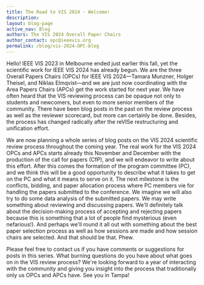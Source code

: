 ```yaml
---
title: The Road to VIS 2024 - Welcome!
description: 
layout: blog-page
active_nav: Blog
authors: The VIS 2024 Overall Paper Chairs
author_contact: opc@ieeevis.org
permalink: /blog/vis-2024-OPC-blog
---
```


Hello! IEEE VIS 2023 in Melbourne ended just earlier this fall, yet the scientific work for IEEE VIS 2024 has already begun. We are the three Overall Papers Chairs (OPCs) for IEEE VIS 2024—Tamara Munzner, Holger Theisel, and Niklas Elmqvist—and we are just now coordinating with the Area Papers Chairs (APCs) get the work started for next year.
We have often heard that the VIS reviewing process can be opaque not only to students and newcomers, but even to more senior members of the community. There have been blog posts in the past on the review process as well as the reviewer scorecard, but more can certainly be done. Besides, the process has changed radically after the reVISe restructuring and unification effort.

We are now planning a whole series of blog posts on the VIS 2024 scientific review process throughout the coming year. The real work for the VIS 2024 OPCs and APCs starts already this November and December with the production of the call for papers (CfP), and we will endeavor to write about this effort. After this comes the formation of the program committee (PC), and we think this will be a good opportunity to describe what it takes to get on the PC and what it means to serve on it. The next milestone is the conflicts, bidding, and paper allocation process where PC members vie for handling the papers submitted to the conference. We imagine we will also try to do some data analysis of the submitted papers. We may write something about reviewing and discussing papers. We'll definitely talk about the decision-making process of accepting and rejecting papers because this is something that a lot of people find mysterious (even nefarious!). And perhaps we'll round it all out with something about the best paper selection process as well as how sessions are made and how session chairs are selected. And that should be that. Phew.

Please feel free to contact us if you have comments or suggestions for posts in this series. What burning questions do you have about what goes on in the VIS review process? We're looking forward to a year of interacting with the community and giving you insight into the process that traditionally only us OPCs and APCs have. See you in Tampa!
